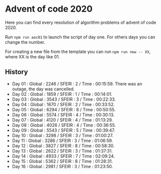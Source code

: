 # Advent of code 2020

Here you can find every resolution of algorithm problems of advent of code 2020.

Run `npm run aoc01` to launch the script of day one. For others days you can change the number.

For creating a new file from the template you can run `npm run new -- XX`, where XX is the day like 01.

## History

- Day 01 : Global : 2246 / SFEIR : 2 / Time : 00:15:59. There was an outage, the day was cancelled.
- Day 02 : Global : 1859 / SFEIR : 1 / Time : 00:14:01.
- Day 03 : Global : 3543 / SFEIR : 3 / Time : 00:22:33.
- Day 04 : Global : 1670 / SFEIR : 2 / Time : 00:33:52.
- Day 05 : Global : 6294 / SFEIR : 8 / Time : 00:50:55.
- Day 06 : Global : 5574 / SFEIR : 4 / Time : 00:30:13.
- Day 07 : Global : 4120 / SFEIR : 4 / Time : 01:13:29.
- Day 08 : Global : 4026 / SFEIR : 4 / Time : 00:36:55.
- Day 09 : Global : 5543 / SFEIR : 5 / Time : 00:39:47.
- Day 10 : Global : 3298 / SFEIR : 3 / Time : 01:00:27.
- Day 11 : Global : 3286 / SFEIR : 3 / Time : 01:06:59.
- Day 12 : Global : 3827 / SFEIR : 8 / Time : 00:58:30.
- Day 13 : Global : 2622 / SFEIR : 3 / Time : 01:37:31.
- Day 14 : Global : 4933 / SFEIR : 7 / Time : 02:09:24.
- Day 15 : Global : 5362 / SFEIR : 8 / Time : 01:28:31.
- Day 16 : Global : 2981 / SFEIR : 3 / Time : 01:23:50.
